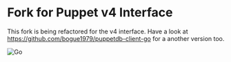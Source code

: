 # Fork for Puppet v4 Interface

This fork is being refactored for the v4 interface.
Have a look at <https://github.com/bogue1979/puppetdb-client-go> for a another version too.

![Go](https://github.com/ChrisHirsch/puppetdb-client-go/workflows/Go/badge.svg)
